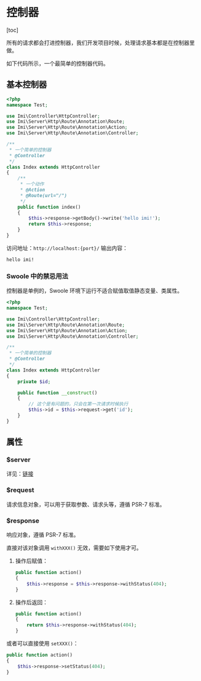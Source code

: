 # 控制器

[toc]

所有的请求都会打进控制器，我们开发项目时候，处理请求基本都是在控制器里做。

如下代码所示，一个最简单的控制器代码。

## 基本控制器

```php
<?php
namespace Test;

use Imi\Controller\HttpController;
use Imi\Server\Http\Route\Annotation\Route;
use Imi\Server\Http\Route\Annotation\Action;
use Imi\Server\Http\Route\Annotation\Controller;

/**
 * 一个简单的控制器
 * @Controller
 */
class Index extends HttpController
{
    /**
     * 一个动作
     * @Action
     * @Route(url="/")
     */
    public function index()
    {
        $this->response->getBody()->write('hello imi!');
        return $this->response;
    }
}
```

访问地址：`http://localhost:{port}/`
输出内容：

```text
hello imi!
```

### Swoole 中的禁忌用法

控制器是单例的，Swoole 环境下运行不适合赋值取值静态变量、类属性。

```php
<?php
namespace Test;

use Imi\Controller\HttpController;
use Imi\Server\Http\Route\Annotation\Route;
use Imi\Server\Http\Route\Annotation\Action;
use Imi\Server\Http\Route\Annotation\Controller;

/**
 * 一个简单的控制器
 * @Controller
 */
class Index extends HttpController
{
    private $id;

    public function __construct()
    {
        // 这个是有问题的，只会在第一次请求时候执行
        $this->id = $this->request->get('id');
    }
}
```

## 属性

### $server

详见：[链接](/v2.1/core/server.html)

### $request

请求信息对象，可以用于获取参数、请求头等，遵循 PSR-7 标准。

### $response

响应对象，遵循 PSR-7 标准。

直接对该对象调用 `withXXX()` 无效，需要如下使用才可。

1. 操作后赋值：

    ```php
    public function action()
    {
        $this->response = $this->response->withStatus(404);
    }
    ```

2. 操作后返回：

    ```php
    public function action()
    {
        return $this->response->withStatus(404);
    }
    ```

或者可以直接使用 `setXXX()`：

```php
public function action()
{
    $this->response->setStatus(404);
}
```
